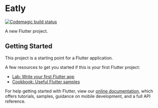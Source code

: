 # Eatly

[![Codemagic build status](https://api.codemagic.io/apps/61ffedf4ce959059c6489bb7/61ffedf4ce959059c6489bb6/status_badge.svg)](https://codemagic.io/apps/61ffedf4ce959059c6489bb7/61ffedf4ce959059c6489bb6/latest_build)

A new Flutter project.

## Getting Started

This project is a starting point for a Flutter application.

A few resources to get you started if this is your first Flutter project:

- [Lab: Write your first Flutter app](https://flutter.dev/docs/get-started/codelab)
- [Cookbook: Useful Flutter samples](https://flutter.dev/docs/cookbook)

For help getting started with Flutter, view our
[online documentation](https://flutter.dev/docs), which offers tutorials,
samples, guidance on mobile development, and a full API reference.
